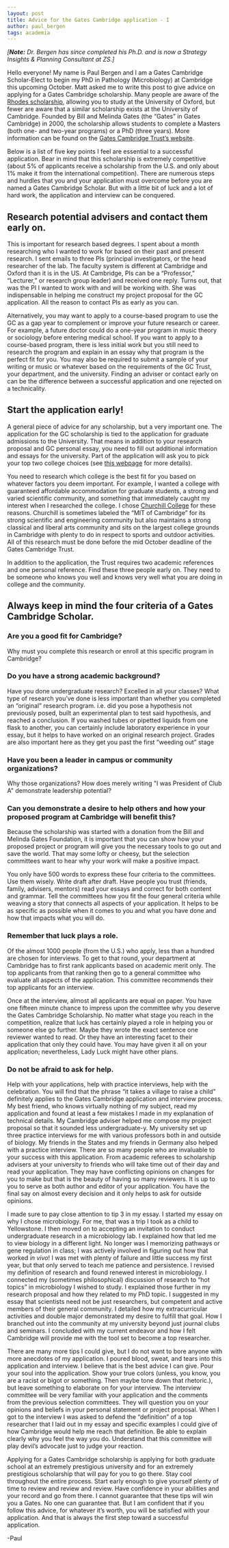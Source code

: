 ```yaml
---
layout: post
title: Advice for the Gates Cambridge application - I
author: paul_bergen
tags: academia
---
```

_[**Note:** Dr. Bergen has since completed his Ph.D. and is now a Strategy Insights & Planning Consultant at ZS.]_

Hello everyone! My name is Paul Bergen and I am a Gates Cambridge Scholar-Elect to begin my PhD in Pathology (Microbiology) at Cambridge this upcoming October. Matt asked me to write this post to give advice on applying for a Gates Cambridge scholarship. Many people are aware of the [Rhodes scholarship](http://www.rhodesscholar.org/), allowing you to study at the University of Oxford, but fewer are aware that a similar scholarship exists at the University of Cambridge. Founded by Bill and Melinda Gates (the “Gates” in Gates Cambridge) in 2000, the scholarship allows students to complete a Masters (both one- and two-year programs) or a PhD (three years). More information can be found on the [Gates Cambridge Trust’s website](http://www.gatescambridge.org/).

Below is a list of five key points I feel are essential to a successful application. Bear in mind that this scholarship is extremely competitive (about 5% of applicants receive a scholarship from the U.S. and only about 1% make it from the international competition). There are numerous steps and hurdles that you and your application must overcome before you are named a Gates Cambridge Scholar. But with a little bit of luck and a lot of hard work, the application and interview can be conquered.

## Research potential advisers and contact them early on.
This is important for research based degrees. I spent about a month researching who I wanted to work for based on their past and present research. I sent emails to three PIs (principal investigators, or the head researcher of the lab. The faculty system is different at Cambridge and Oxford than it is in the US. At Cambridge, PIs can be a “Professor,” “Lecturer,” or research group leader) and received one reply. Turns out, that was the PI I wanted to work with and will be working with. She was indispensable in helping me construct my project proposal for the GC application. All the reason to contact PIs as early as you can.

Alternatively, you may want to apply to a course-based program to use the GC as a gap year to complement or improve your future research or career. For example, a future doctor could do a one-year program in music theory or sociology before entering medical school. If you want to apply to a course-based program, there is less initial work but you still need to research the program and explain in an essay why that program is the perfect fit for you. You may also be required to submit a sample of your writing or music or whatever based on the requirements of the GC Trust, your department, and the university. Finding an adviser or contact early on can be the difference between a successful application and one rejected on a technicality.

## Start the application early!
A general piece of advice for any scholarship, but a very important one. The application for the GC scholarship is tied to the application for graduate admissions to the University. That means in addition to your research proposal and GC personal essay, you need to fill out additional information and essays for the university. Part of the application will ask you to pick your top two college choices (see [this webpage](http://map.cam.ac.uk/colleges) for more details).

You need to research which college is the best fit for you based on whatever factors you deem important. For example, I wanted a college with guaranteed affordable accommodation for graduate students, a strong and varied scientific community, and something that immediately caught my interest when I researched the college. I chose [Churchill College](http://www.chu.cam.ac.uk/) for these reasons. Churchill is sometimes labeled the “MIT of Cambridge” for its strong scientific and engineering community but also maintains a strong classical and liberal arts community and sits on the largest college grounds in Cambridge with plenty to do in respect to sports and outdoor activities. All of this research must be done before the mid October deadline of the Gates Cambridge Trust.

In addition to the application, the Trust requires two academic references and one personal reference. Find these three people early on. They need to be someone who knows you well and knows very well what you are doing in college and the community.

## Always keep in mind the four criteria of a Gates Cambridge Scholar.
### Are you a good fit for Cambridge?
Why must you complete this research or enroll at this specific program in Cambridge?

### Do you have a strong academic background?
Have you done undergraduate research? Excelled in all your classes? What type of research you’ve done is less important than whether you completed an “original” research program. i.e. did you pose a hypothesis not previously posed, built an experimental plan to test said hypothesis, and reached a conclusion. If you washed tubes or pipetted liquids from one flask to another, you can certainly include laboratory experience in your essay, but it helps to have worked on an original research project. Grades are also important here as they get you past the first “weeding out” stage

### Have you been a leader in campus or community organizations?
Why those organizations? How does merely writing "I was President of Club A" demonstrate leadership potential?

### Can you demonstrate a desire to help others and how your proposed program at Cambridge will benefit this?
Because the scholarship was started with a donation from the Bill and Melinda Gates Foundation, it is important that you can show how your proposed project or program will give you the necessary tools to go out and save the world. That may some lofty or cheesy, but the selection committees want to hear why your work will make a positive impact.

You only have 500 words to express these four criteria to the committees. Use them wisely. Write draft after draft. Have people you trust (friends, family, advisers, mentors) read your essays and correct for both content and grammar. Tell the committees how you fit the four general criteria while weaving a story that connects all aspects of your application. It helps to be as specific as possible when it comes to you and what you have done and how that impacts what you will do.

### Remember that luck plays a role.
Of the almost 1000 people (from the U.S.) who apply, less than a hundred are chosen for interviews. To get to that round, your department at Cambridge has to first rank applicants based on academic merit only. The top applicants from that ranking then go to a general committee who evaluate all aspects of the application. This committee recommends their top applicants for an interview.

Once at the interview, almost all applicants are equal on paper. You have one fifteen minute chance to impress upon the committee why you deserve the Gates Cambridge Scholarship. No matter what stage you reach in the competition, realize that luck has certainly played a role in helping you or someone else go further. Maybe they wrote the exact sentence one reviewer wanted to read. Or they have an interesting facet to their application that only they could have. You may have given it all on your application; nevertheless, Lady Luck might have other plans.

### Do not be afraid to ask for help.
Help with your applications, help with practice interviews, help with the celebration. You will find that the phrase “it takes a village to raise a child” definitely applies to the Gates Cambridge application and interview process. My best friend, who knows virtually nothing of my subject, read my application and found at least a few mistakes I made in my explanation of technical details. My Cambridge adviser helped me compose my project proposal so that it sounded less undergraduate-y. My university set up three practice interviews for me with various professors both in and outside of biology. My friends in the States and my friends in Germany also helped with a practice interview. There are so many people who are invaluable to your success with this application. From academic referees to scholarship advisers at your university to friends who will take time out of their day and read your application. They may have conflicting opinions on changes for you to make but that is the beauty of having so many reviewers. It is up to you to serve as both author and editor of your application. You have the final say on almost every decision and it only helps to ask for outside opinions.


I made sure to pay close attention to tip 3 in my essay. I started my essay on why I chose microbiology. For me, that was a trip I took as a child to Yellowstone. I then moved on to accepting an invitation to conduct undergraduate research in a microbiology lab. I explained how that led me to view biology in a different light. No longer was I memorizing pathways or gene regulation in class; I was actively involved in figuring out how that worked *in vivo*! I was met with plenty of failure and little success my first year, but that only served to teach me patience and persistence. I revised my definition of research and found renewed interest in microbiology. I connected my (sometimes philosophical) discussion of research to “hot topics” in microbiology I wished to study. I explained those further in my research proposal and how they related to my PhD topic. I suggested in my essay that scientists need not be just researchers, but competent and active members of their general community. I detailed how my extracurricular activities and double major demonstrated my desire to fulfill that goal. How I branched out into the community at my university beyond just journal clubs and seminars. I concluded with my current endeavor and how I felt Cambridge will provide me with the tool set to become a top researcher.

There are many more tips I could give, but I do not want to bore anyone with more anecdotes of my application. I poured blood, sweat, and tears into this application and interview. I believe that is the best advice I can give. Pour your soul into the application. Show your true colors (unless, you know, you are a racist or bigot or something. Then maybe tone down that rhetoric.), but leave something to elaborate on for your interview. The interview committee will be very familiar with your application and the comments from the previous selection committees. They will question you on your opinions and beliefs in your personal statement or project proposal. When I got to the interview I was asked to defend the “definition” of a top researcher that I laid out in my essay and specific examples I could give of how Cambridge would help me reach that definition. Be able to explain clearly why you feel the way you do. Understand that this committee will play devil’s advocate just to judge your reaction.

Applying for a Gates Cambridge scholarship is applying for both graduate school at an extremely prestigious university and for an extremely prestigious scholarship that will pay for you to go there. Stay cool throughout the entire process. Start early enough to give yourself plenty of time to review and review and review. Have confidence in your abilities and your record and go from there. I cannot guarantee that these tips will win you a Gates. No one can guarantee that. But I am confident that if you follow this advice, for whatever it’s worth, you will be satisfied with your application. And that is always the first step toward a successful application.

-Paul
